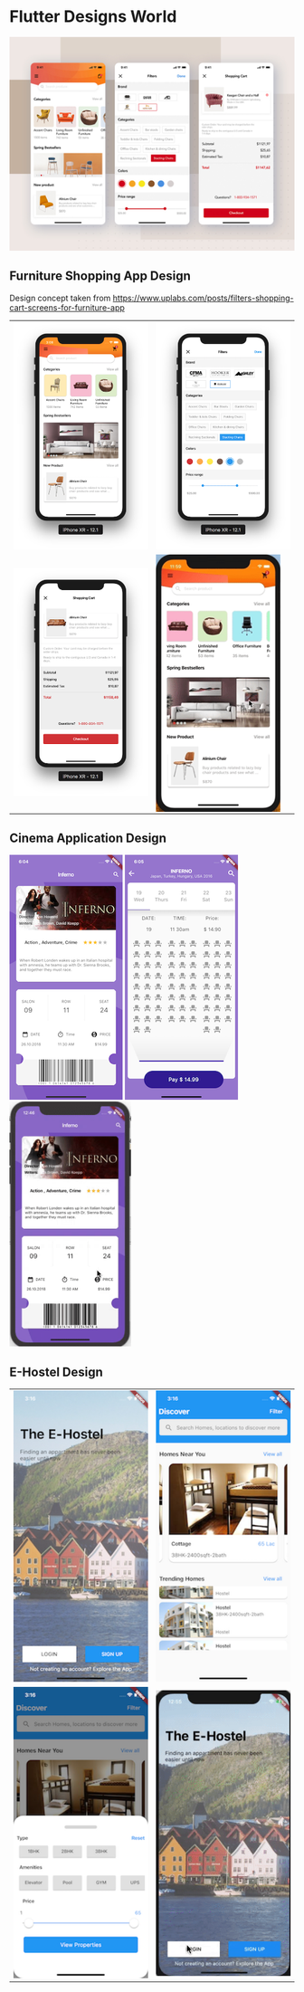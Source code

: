 # Flutter Designs World

<p align="center">
  <img src="screenshots/preview.jpg" />
</p>


## Furniture Shopping App Design

Design concept taken from
https://www.uplabs.com/posts/filters-shopping-cart-screens-for-furniture-app

|                                      |                                      |
| ------------------------------------ | ------------------------------------ |
| <img src="screenshots/furniture_shopping_app/home_screen.png"  width="300"/> | <img src="screenshots/furniture_shopping_app/filter_screen.png"  width="300"/> 
| <img src="screenshots/furniture_shopping_app/shopping_cart_screen.png"  width="300"/> | <img align="center" src="screenshots/furniture_shopping_app/video.gif"  width="220"/> |
## Cinema Application Design 

![](screenshots/cinema_app/cinema_app_main.png)    ![](screenshots/cinema_app/cinema_app_detail.png)  <img src="screenshots/cinema_app/cinema_app.gif"  width="215"/>

## E-Hostel Design

|                                      |                                      |
| ------------------------------------ | ------------------------------------ |
| <img src="screenshots/e_hostel/e_hostel_Main.png"  width="300"/> | <img src="screenshots/e_hostel/e_hostel_Home.png"  width="300"/> 
| <img src="screenshots/e_hostel/e_hostel_Home2.png"  width="300"/> | <img align="center" src="screenshots/e_hostel/ScreenRecording.gif"  width="300"/> |

